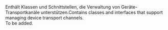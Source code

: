<Namespace Name="Microsoft.Azure.Devices.Client.Transport.Mqtt">
  <Docs>
    <summary><span data-ttu-id="348dd-101">Enthält Klassen und Schnittstellen, die Verwaltung von Geräte-Transportkanäle unterstützen.</span><span class="sxs-lookup"><span data-stu-id="348dd-101">Contains classes and interfaces that support managing device transport channels.</span></span></summary> 
    <remarks>To be added.</remarks>
  </Docs>
</Namespace>
